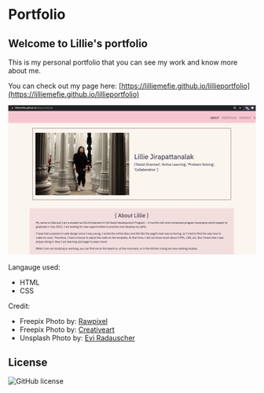 # Portfolio
## Welcome to Lillie's portfolio

This is my personal portfolio that you can see my work and know more about me. 

You can check out my page here: [https://lilliemefie.github.io/lillieportfolio](https://lilliemefie.github.io/lillieportfolio)

![page](https://github.com/Lilliemefie/lillieportfolio/blob/main/assets/ReadMe%20Screen%20Shot%20.png?raw=true)

Langauge used:
- HTML
- CSS

Credit:
- Freepix Photo by: [Rawpixel](https://www.freepik.com/rawpixel.com)
- Freepix Photo by: [Creativeart](https://www.freepik.com/creativeart)
- Unsplash Photo by: [Evi Radauscher](https://unsplash.com/@eviradauscher)

## License
![GitHub license](https://img.shields.io/badge/license-MIT-yellow.svg) 





